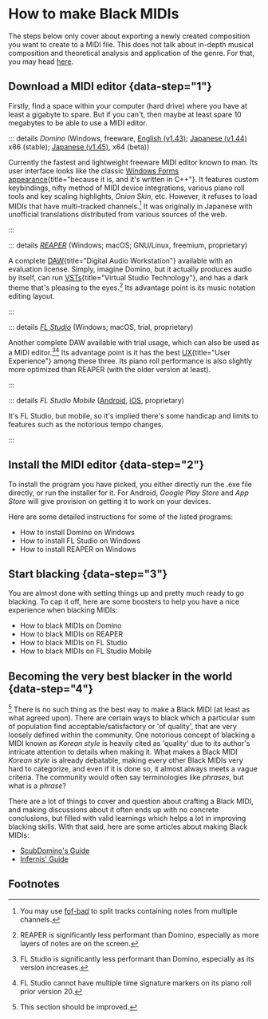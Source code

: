 # How to make Black MIDIs

The steps below only cover about exporting a newly created composition you
want to create to a MIDI file. This does not talk about in-depth musical
composition and theoretical analysis and application of the genre. For that,
you may head [here](#ohgod).

## Download a MIDI editor {data-step="1"}

Firstly, find a space within your computer (hard drive) where you have at
least a gigabyte to spare. But if you can't, then maybe at least spare 10
megabytes to be able to use a MIDI editor.

::: details *Domino* (Windows, freeware, [English (v1.43)][dome]; [Japanese (v1.44)][doms] x86 (stable); [Japanese (v1.45)][doml], x64 (beta))

Currently the fastest and lightweight freeware MIDI editor known to man.
Its user interface looks like the classic [Windows Forms appearance][wf]{title="because it is, and it's written in C++"}.
It features custom keybindings, nifty method of MIDI device integrations,
various piano roll tools and key scaling highlights, <i title="A single piano roll view of the note arrangements of multiple tracks">
Onion Skin</i>, etc. However, it refuses to load MIDIs that have multi-tracked
channels.[^w] It was originally in Japanese with unofficial translations
distributed from various sources of the web.

:::

::: details [*REAPER*][reap] (Windows; macOS; GNU/Linux, freemium, proprietary)

A complete [DAW][daw]{title="Digital Audio Workstation"}
available with an evaluation license. Simply, imagine Domino, but it actually
produces audio by itself, can run [VSTs][vst]{title="Virtual Studio Technology"},
and has a dark theme that's <span title="Sorry Domino. You're just not that
sexy to me.">pleasing to the eyes</span>.[^c] Its advantage point is its music
notation editing layout.

:::

::: details [*FL Studio*][fl] (Windows; macOS, trial, proprietary)

Another complete DAW available with trial usage, which can also be used as a
MIDI editor.[^a][^b] Its advantage point is it has the best [UX][ux]{title="User Experience"}
among these three. Its piano roll performance is also slightly more optimized
than REAPER (with the older version at least).

:::

::: details *FL Studio Mobile* ([Android][fla], [iOS][fli], proprietary)

It's FL Studio, but mobile, so it's implied there's some handicap and limits
to features such as the notorious tempo changes.

:::

## Install the MIDI editor {data-step="2"}

To install the program you have picked, you either directly run the .exe file
directly, or run the installer for it. For Android, *Google Play Store*
and *App Store* will give provision on getting it to work on your
devices.

Here are some detailed instructions for some of the listed programs:

- How to install Domino on Windows
- How to install FL Studio on Windows
- How to install REAPER on Windows

## Start blacking {data-step="3"}

You are almost done with setting things up and pretty much ready to go
blacking. To cap it off, here are some boosters to help you have a nice
experience when blacking MIDIs:

- How to black MIDIs on Domino
- <router-link :to="{ name: 'BM003' }">How to black MIDIs on REAPER</router-link>
- How to black MIDIs on FL Studio
- How to black MIDIs on FL Studio Mobile

## Becoming the very best blacker in the world {data-step="4"}

[^!] There is no such thing as the best way to make a Black MIDI (at least as
what agreed upon). There are certain ways to black which a particular sum of
population find acceptable/satisfactory or 'of quality', that are very
loosely defined within the community. One notorious concept of blacking a
MIDI known as *Korean style* is heavily cited as 'quality' due to its
author's intricate attention to details when making it. What makes a Black
MIDI *Korean style* is already debatable, making every other Black MIDIs very
hard to categorize, and even if it is done so, it almost always meets a vague
criteria. The community would often say terminologies like *phrases*, but
what is a *phrase*? 

There are a lot of things to cover and question about crafting a Black MIDI,
and making discussions about it often ends up with no concrete conclusions,
but filled with valid learnings which helps a lot in improving blacking
skills. With that said, here are some articles about making Black MIDIs:

- [ScubDomino's Guide][sdg]
- [Infernis' Guide][infg]

## Footnotes

[^!]: This section should be improved.

[^a]: 

    FL Studio is significantly less performant than Domino, especially as its
    version increases.

[^b]: 

    FL Studio cannot have multiple time signature markers on its piano roll
    prior version 20.

[^c]: 

    REAPER is significantly less performant than Domino, especially as more
    layers of notes are on the screen.

[^w]: 

    You may use <a href="/soft/fofbad">fof-bad</a> to split tracks containing
    notes from multiple channels.

[dome]: <https://github.com/ryryjy/Domino-English-Translation/releases/download/1.43-en.4.1/Domino_143e_pre-patched.zip>
[doms]: <https://takabosoft.com/domino>
[doml]: <https://wikiwiki.jp/tkbsoft/domino/ベータ版>
[wf]: <https://en.wikipedia.org/wiki/Windows_Forms>
[reap]: <https://www.reaper.fm/download.php>
[daw]: <https://en.wikipedia.org/wiki/Digital_audio_workstation>
[vst]: <https://en.wikipedia.org/wiki/Virtual_Studio_Technology>
[fl]: <https://www.image-line.com/fl-studio-download/>
[ux]: <https://simple.wikipedia.org/wiki/User_experience>
[fla]: <https://play.google.com/store/apps/details?id=com.imageline.FLM>
[fli]: <https://apps.apple.com/us/app/fl-studio-mobile/id432850619>
[sdg]: <https://i.opnxng.com/r/BlackMIDI/comments/94vblb/how_to_make_your_melodies_not_sound_like_a_mess/>
[infg]: <https://i.opnxng.com/r/BlackMIDI/comments/958lzp/so_just_how_exactly_are_black_midis_made/>